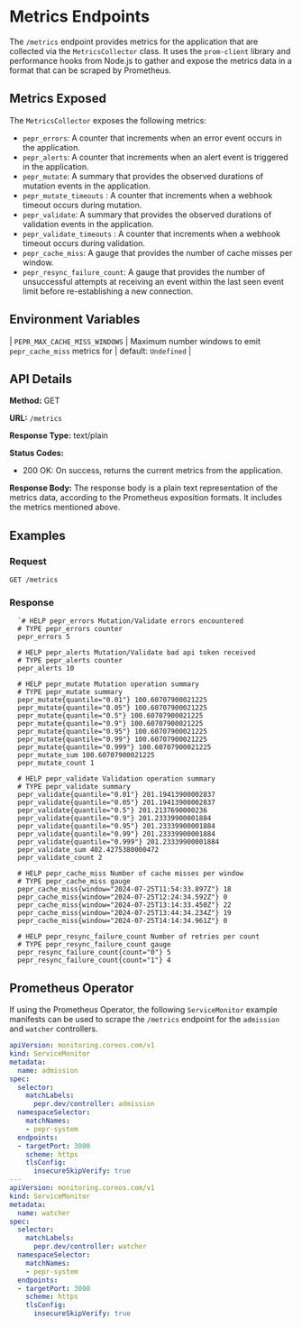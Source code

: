 # Metrics Endpoints

The `/metrics` endpoint provides metrics for the application that are collected via the `MetricsCollector` class. It uses the `prom-client` library and performance hooks from Node.js to gather and expose the metrics data in a format that can be scraped by Prometheus.

## Metrics Exposed

The `MetricsCollector` exposes the following metrics:

- `pepr_errors`: A counter that increments when an error event occurs in the application.
- `pepr_alerts`: A counter that increments when an alert event is triggered in the application.
- `pepr_mutate`: A summary that provides the observed durations of mutation events in the application.
- `pepr_mutate_timeouts` : A counter that increments when a webhook timeout occurs during mutation.
- `pepr_validate`: A summary that provides the observed durations of validation events in the application.
- `pepr_validate_timeouts` : A counter that increments when a webhook timeout occurs during validation.
- `pepr_cache_miss`: A gauge that provides the number of cache misses per window.
- `pepr_resync_failure_count`: A gauge that provides the number of unsuccessful attempts at receiving an event within the last seen event limit before re-establishing a new connection.

## Environment Variables

| `PEPR_MAX_CACHE_MISS_WINDOWS` | Maximum number windows to emit `pepr_cache_miss` metrics for  | default: `Undefined`  |

## API Details

**Method:** GET

**URL:** `/metrics`

**Response Type:** text/plain

**Status Codes:**

- 200 OK: On success, returns the current metrics from the application.

**Response Body:**
The response body is a plain text representation of the metrics data, according to the Prometheus exposition formats. It includes the metrics mentioned above.

## Examples

### Request

```plaintext
GET /metrics
```

### Response

```plaintext
  `# HELP pepr_errors Mutation/Validate errors encountered
  # TYPE pepr_errors counter
  pepr_errors 5

  # HELP pepr_alerts Mutation/Validate bad api token received
  # TYPE pepr_alerts counter
  pepr_alerts 10

  # HELP pepr_mutate Mutation operation summary
  # TYPE pepr_mutate summary
  pepr_mutate{quantile="0.01"} 100.60707900021225
  pepr_mutate{quantile="0.05"} 100.60707900021225
  pepr_mutate{quantile="0.5"} 100.60707900021225
  pepr_mutate{quantile="0.9"} 100.60707900021225
  pepr_mutate{quantile="0.95"} 100.60707900021225
  pepr_mutate{quantile="0.99"} 100.60707900021225
  pepr_mutate{quantile="0.999"} 100.60707900021225
  pepr_mutate_sum 100.60707900021225
  pepr_mutate_count 1

  # HELP pepr_validate Validation operation summary
  # TYPE pepr_validate summary
  pepr_validate{quantile="0.01"} 201.19413900002837
  pepr_validate{quantile="0.05"} 201.19413900002837
  pepr_validate{quantile="0.5"} 201.2137690000236
  pepr_validate{quantile="0.9"} 201.23339900001884
  pepr_validate{quantile="0.95"} 201.23339900001884
  pepr_validate{quantile="0.99"} 201.23339900001884
  pepr_validate{quantile="0.999"} 201.23339900001884
  pepr_validate_sum 402.4275380000472
  pepr_validate_count 2

  # HELP pepr_cache_miss Number of cache misses per window
  # TYPE pepr_cache_miss gauge
  pepr_cache_miss{window="2024-07-25T11:54:33.897Z"} 18
  pepr_cache_miss{window="2024-07-25T12:24:34.592Z"} 0
  pepr_cache_miss{window="2024-07-25T13:14:33.450Z"} 22
  pepr_cache_miss{window="2024-07-25T13:44:34.234Z"} 19
  pepr_cache_miss{window="2024-07-25T14:14:34.961Z"} 0

  # HELP pepr_resync_failure_count Number of retries per count
  # TYPE pepr_resync_failure_count gauge
  pepr_resync_failure_count{count="0"} 5
  pepr_resync_failure_count{count="1"} 4
```

## Prometheus Operator

If using the Prometheus Operator, the following `ServiceMonitor` example manifests can be used to scrape the `/metrics` endpoint for the `admission` and `watcher` controllers.

```yaml
apiVersion: monitoring.coreos.com/v1
kind: ServiceMonitor
metadata:
  name: admission
spec:
  selector:
    matchLabels:
      pepr.dev/controller: admission
  namespaceSelector:
    matchNames:
    - pepr-system
  endpoints:
  - targetPort: 3000
    scheme: https
    tlsConfig:
      insecureSkipVerify: true
---
apiVersion: monitoring.coreos.com/v1
kind: ServiceMonitor
metadata:
  name: watcher
spec:
  selector:
    matchLabels:
      pepr.dev/controller: watcher
  namespaceSelector:
    matchNames:
    - pepr-system
  endpoints:
  - targetPort: 3000
    scheme: https
    tlsConfig:
      insecureSkipVerify: true
```